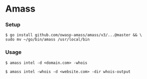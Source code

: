 # Amass

### Setup

```
$ go install github.com/owasp-amass/amass/v3/...@master && \
sudo mv ~/go/bin/amass /usr/local/bin
```

### Usage

```
$ amass intel -d <domain.com> -whois

$ amass intel -whois -d <website.com> -dir whois-output
```